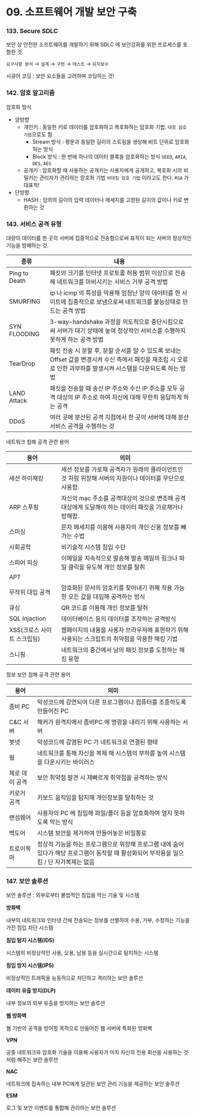# 09. 소프트웨어 개발 보안 구축

### 133. Secure SDLC

보안 상 안전한 소프트웨어를 개발하기 위해 SDLC 에 보안강화를 위한 프로세스를 포함한 것.

`요구사항 분석` → `설계` → `구현` → `테스트` → `유지보수`

시큐어 코딩 : 보안 요소들을 고려하며 코딩하는 것!

### 142. 암호 알고리즘

암호화 방식

- 양방향
  - 개인키 : 동일한 키로 데이터를 암호화하고 복호화하는 암호화 기법. `대칭 암호 기법`으로도 함
    - Stream 방식 : 평문과 동일한 길이의 스트림을 생성해 비트 단위로 암호화하는 방식
    - Block 방식 : 한 번에 하나의 데이터 블록을 암호화하는 방식 `SEED`, `ARIA`, `DES`, `AES`
  - 공개키 : 암호화할 때 사용하는 공개키는 사용자에게 공개하고, 복호화 시의 비밀키는 관리자가 관리하는 암호화 기법 `비대칭 암호 기법` 이라고도 한다. `RSA` 가 대표적!
- 단방향
  - HASH : 임의의 길이의 입력 데이터나 메세지를 고정된 길이의 값이나 키로 변환하는 것

### 143. 서비스 공격 유형

대량의 데이터를 한 곳의 서버에 집중적으로 전송함으로써 표적이 되는 서버의 정상적인 기능을 방해하는 것.

| 종류          | 내용                                                                                                                                                                |
| ------------- | ------------------------------------------------------------------------------------------------------------------------------------------------------------------- |
| Ping to Death | 패킷의 크기를 인터넷 프로토콜 허용 범위 이상으로 전송해 네트워크를 마비시키는 서비스 거부 공격 방법                                                                 |
| SMURFING      | ip 나 icmp 의 특성을 악용해 엄청난 양의 데이터를 한 사이트에 집중적으로 보냄으로써 네트워크를 불능상태로 만드는 공격 방법                                           |
| SYN FLOODING  | 3-way-handshake 과정을 의도적으로 중단시킴으로써 서버가 대기 상태에 놓여 정상적인 서비스를 수행하지 못하게 하는 공격 방법                                           |
| TearDrop      | 패킷 전송 시 분할 후, 분할 순서를 알 수 있도록 보내는 Offset 값을 변경시켜 수신 측에서 패킷을 재조립 시 오류로 인한 과부하를 발생시켜 시스템을 다운되도록 하는 방법 |
| LAND Attack   | 패킷을 전송할 때 송신 IP 주소와 수신 IP 주소를 모두 공격 대상의 IP 주소로 하여 자신에 대해 무한히 응답하게 하는 공격                                                |
| DDoS          | 여러 곳에 분산된 공격 지점에서 한 곳의 서버에 대해 분산 서비스 공격을 수행하는 것                                                                                   |

네트워크 침해 공격 관련 용어

| 용어                        | 의미                                                                                                     |
| --------------------------- | -------------------------------------------------------------------------------------------------------- |
| 세션 하이재킹               | 세션 정보를 가로채 공격자가 원래의 클라이언트인 것 처럼 위장해 서버의 자원이나 데이터를 무단으로 사용함. |
| ARP 스푸핑                  | 자신의 mac 주소를 공격대상의 것으로 변조해 공격 대상에게 도달해야 하는 데이터 패킷을 가로채거나 방해함.  |
| 스미싱                      | 문자 메세지를 이용해 사용자의 개인 신용 정보를 빼가는 수법                                               |
| 사회공학                    | 비기술적 시스템 침입 수단                                                                                |
| 스피어 피싱                 | 이메일을 지속적으로 발송해 발송 메일의 링크나 파일 클릭을 유도해 개인 정보를 탈취                        |
| APT                         |                                                                                                          |
| 무작위 대입 공격            | 암호화된 문서의 암호키를 찾아내기 위해 적용 가능한 모든 값을 대입해 공격하는 방식                        |
| 큐싱                        | QR 코드를 이용해 개인 정보를 탈취                                                                        |
| SQL Injaction               | 데이터베이스 등의 데이터를 조작하는 공격방식                                                             |
| XSS(크로스 사이트 스크립팅) | 웹페이지의 내용을 사용자 브라우저에 표현하기 위해 사용되는 스크립트의 취약점을 악용한 해킹 기법          |
| 스니핑                      | 네트워크의 중간에서 남의 패킷 정보를 도청하는 해킹 유형                                                  |

정보 보안 침해 공격 관련 용어

| 용어           | 의미                                                                                                                                      |
| -------------- | ----------------------------------------------------------------------------------------------------------------------------------------- |
| 좀비 PC        | 악성코드에 감연되어 다른 프로그램이나 컴퓨터를 조종하도록 만들어진 PC                                                                     |
| C&C 서버       | 해커가 원격지에서 좀비PC 에 명령을 내리기 위해 사용하는 서버                                                                              |
| 봇넷           | 악성코드에 감염된 PC 가 네트워크로 연결된 형태                                                                                            |
| 웜             | 네트워크를 통해 자신을 복제 해 시스템의 부하를 높여 시스템을 다운시키는 바이러스                                                          |
| 제로 데이 공격 | 보안 취약점 발견 시 재빠르게 취약점을 공격하는 방식                                                                                       |
| 키로거 공격    | 키보드 움직임을 탐지해 개인정보를 탈취하는 것                                                                                             |
| 랜섬웨어       | 사용자의 PC 에 침입해 파일/폴더 등을 암호화하여 열지 못하도록 막는 방식                                                                   |
| 백도어         | 시스템 보안을 제거하여 만들어놓은 비밀통로                                                                                                |
| 트로이목마     | 정상적 기능을 하는 프로그램으로 위장해 프로그램 내에 숨어있다가 해당 프로그램이 동작할 때 활성화되어 부작용을 일으킴 / 단 자가복제는 없음 |

### 147. 보안 솔루션

보안 솔루션 : 외부로부터 불법적인 침입을 막는 기술 및 시스템

**방화벽**

내부의 네트워크와 인터넷 간에 전송되는 정보를 선별하여 수용, 거부, 수정하는 기능을 가진 침입 차단 시스템

**침입 탐지 시스템(IDS)**

시스템의 비정상적인 사용, 오용, 남용 등을 실시간으로 탐지하는 시스템

**침입 방지 시스템(IPS)**

비정상적인 트래픽을 능동적으로 차단하고 격리하는 보안 솔루션

**데이터 유출 방지(DLP)**

내부 정보의 외부 유출을 방지하는 보안 솔루션

**웹 방화벽**

웹 기반의 공격을 방어할 목적으로 만들어진 웹 서버에 특화된 방화벽

**VPN**

공중 네트워크와 암호화 기술을 이용해 사용자가 마치 자신의 전용 회선을 사용하는 것 처럼 해주는 보안 솔루션

**NAC**

네트워크에 접속하는 내부 PC에게 일관된 보안 관리 기능을 제공하는 보안 솔루션

**ESM**

로그 및 보안 이벤트를 통합해 관리하는 보안 솔루션
